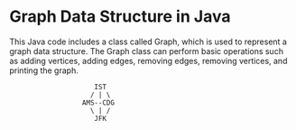 # Graph Data Structure in Java

This Java code includes a class called Graph, which is used to represent a graph data structure. The Graph class can perform basic operations such as adding vertices, adding edges,
removing edges, removing vertices, and printing the graph.


                         IST
                        / | \
                      AMS--CDG
                        \ | /
                         JFK
